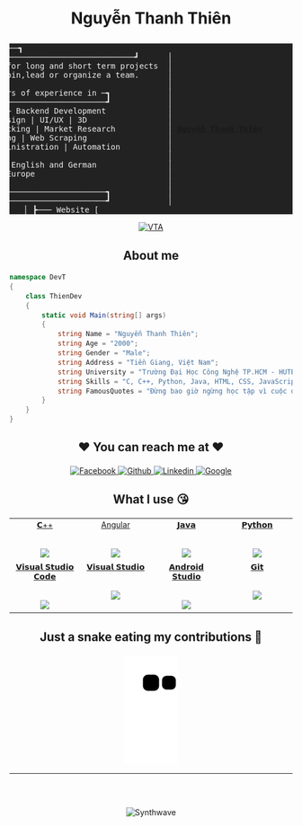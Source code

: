 # <p align="center">Nguyễn Thanh Thiên</p>

<pre style="background-color: #222; color: #eee;display: flex; justify-content: center;align-items: center;">
<center style="display: flex; justify-content: center;align-items: center;">
						<span>
						<span style="color: #4FED4F;">[PRIM4T@outreach <span style="color: #eee;">email</span>]$</span> send mail                
						Generating mail...                                
						          ┏┓     ┏───┓           ┏────┳───┓       
						  ████████┛███████┏██┗████████─███████┗█████████  
						                 ┗┛ ┏──┛                          
						   ██████┓ ██████ ┏██ ██    ██ ██   ██┓████████   
						   ██   ██┓██   ██│██┓███  ███ ██   ██│  ┏██      
 						  ██████ ┗██████─┛██│████████ ███████┗┳─┫██      
						   ██      ██   ██ ██┗██ ██ ██─┛    ██ │ ┗██      
						   ██      ██   ██ ██ ██    ██      ██─┛  ██      
						                   ┏┛                             
						  ████████─███████─██─████████─███████ █████████  
						                 ┗─┫  ┏┛ ┏─┛         ┗──┛         
						   █▀▀ █▀█ █▀▄ █▀▀ ┗─▄█▄─┛█▀▄ █▀▀ █▀ █─█▀▀ █▄ █   
						   █▄▄ █▄█─█▄▀ ██▄    █  ┏█▄▀ ██▄ ▄█ █ █▄█─█ ▀█   </span>
						    ┗───┛  ┗─┳─┳┛     │  │     ┗──╋──┛            
						             ┗─┻─────┓│┏─┻────────┛               
  						      ┏────────────┻┻┻─────────────────┓        
						 ┏──────┫ <b>Looking for devoted partners?</b>  ┣──────┓ 
						 │      ┗────────────────────────────────┛      │ 
						 ┣┳ Available for long and short term projects  │ 
						 │┗ Ready to join,lead or organize a team.      │ 
						 │                                              │ 
						 ┣─ Over 7 years of experience in ─┓            │ 
						 │ ┏───────────────────────────────┛            │ 
						 │ ┣ Frontend + Backend Development             │ 
						 │ ┣ Visual Design | UI/UX | 3D                 │ 
						 │ ┣ Growth Hacking | Market Research           │ 
						 │ ┣ Data mining | Web Scraping                 │ 
						 │ ┣ Linux Administration | Automation          │ 
						 │ │                                            │ 
						 │ ┣ fluent in English and German               │ 
						 │ ┗ based in Europe                            │ 
						 │                                              │ 
						 ┣─ Contact ───────────────────────┓            │ 
						 │ ┏───────────────────────────────┛            │ 
						 │ ┣─── Website [<b><a href="#">Nguyễn Thanh Thiên</a></b>]                │ 
						 │ ┣────── Mail [<b><a href="nguyenthanhthien@astems.co.kr">nguyenthanhthien@astems.co.kr</a></b>]             │ 
						 │ ┗──── Book a [<b><a href="https://github.com/astemsThien/astemsThien">DevThien</a></b>]                       │ 
						 ┗───┓                                          │ 
 						    │  ┏────────────────────────────────┓  ┏───┛ 
 						    ┗──┫ █████████████████████████▓▒░░░ ┣──┛     
						        ┗────────────────────────────────┛        
							Sending...                                        
							Mail delivered ✔                                  
						<span style="color: #4FED4F;">[PRIM4T@outreach <span style="color: #eee;">email</span>]$</span> <span class="blinking-cursor">█</span>                        
                                                  
						</center>
						</pre>


<p align="center">
	<a href="https://github.com/astemsThien">
	<img src="https://i.imgur.com/uZE7aqy.png" width = "200" alt="VTA">
	</a>
</p>

<h2 align="center">About me</h2>

```C#
namespace DevT
{
    class ThienDev
    {
        static void Main(string[] args)
        {
            string Name = "Nguyễn Thanh Thiên";
            string Age = "2000";
            string Gender = "Male";
            string Address = "Tiền Giang, Việt Nam";
            string University = "Trường Đại Học Công Nghệ TP.HCM - HUTECH";
            string Skills = "C, C++, Python, Java, HTML, CSS, JavaScript, PHP, ReactJS, MYSQL, Angular, Svelte";
            string FamousQuotes = "Đừng bao giờ ngừng học tập vì cuộc đời không bao giờ ngừng dạy.";
        }
    }
}
```

## <p align="center">❤️ You can reach me at ❤️</p>

<p align="center">
  <a href="https://www.facebook.com/NguyenThanhThien.Dev">
    <img src="https://www.vectorlogo.zone/logos/facebook/facebook-official.svg" alt="Facebook" height="30" width="30">
  </a>
	
  <a href="https://github.com/astemsThien">
    <img src="https://www.vectorlogo.zone/logos/github/github-tile.svg" alt="Github" height="30" width="30">
  </a>
	
  <a href="https://www.linkedin.com/in/thanh-thi%C3%AAn-nguy%E1%BB%85n-911812266/">
    <img src="https://www.vectorlogo.zone/logos/linkedin/linkedin-icon.svg" alt="Linkedin" height="30" width="30">
  </a>
  
  <a href="mailto:nguyenthanhthien.dev.1602@gmail.com">
    <img src="https://www.vectorlogo.zone/logos/google/google-icon.svg" alt="Google" height="30" width="30">
  </a>
</p>

## <p align="center">What I use 😘</p>

<table align="center">
  <tbody>
    <tr valign="top">
      <td width="20%" align="center">
	<a href="https://devdocs.io/cpp/">
		<span>𝗖++</span><br><br><br>
		<img height="64px" src="https://cdn.worldvectorlogo.com/logos/c.svg">
	 </a>
      </td>
      <td width="20%" align="center">
	 <a href="https://angular.io/docs">
		<span>Angular</span><br><br><br>
		<img height="64px" src="https://w7.pngwing.com/pngs/1014/365/png-transparent-angular-js-full-logo-tech-companies.png">
	 </a>
      </td>
      <td width="20%" align="center">
	<a href="https://docs.oracle.com/java/">
		<span>𝗝𝗮𝘃𝗮</span><br><br><br>
		<img height="64px" src="https://cdn.svgporn.com/logos/java.svg">
	 </a>
      </td>
      <td width="20%" align="center">
	      <a href="https://docs.python.org/3/">
        <span>𝗣𝘆𝘁𝗵𝗼𝗻</span><br><br><br>
        <img height="64px" src="https://cdn.svgporn.com/logos/python.svg">
	      </a>
      </td>
    </tr>
    <tr valign="top">
	<td width="20%" align="center">
		<a href="https://code.visualstudio.com/docs">
        <span>𝗩𝗶𝘀𝘂𝗮𝗹 𝗦𝘁𝘂𝗱𝗶𝗼 𝗖𝗼𝗱𝗲</span><br><br><br>
        <img height="64px" src="https://cdn.worldvectorlogo.com/logos/visual-studio-code-1.svg">
		</a>
      </td>
	<td width="20%" align="center">
		<a href="https://docs.microsoft.com/visualstudio/ide/?view=vs-2019">
        <span>𝗩𝗶𝘀𝘂𝗮𝗹 𝗦𝘁𝘂𝗱𝗶𝗼</span><br><br><br>
        <img height="64px" src="https://cdn.worldvectorlogo.com/logos/visual-studio-2013.svg">
		</a>
      </td>
      <td width="20%" align="center">
	      <a href="https://developer.android.com/docs">
        <span>𝗔𝗻𝗱𝗿𝗼𝗶𝗱 𝗦𝘁𝘂𝗱𝗶𝗼</span><br><br><br>
        <img height="64px" src="https://cdn.worldvectorlogo.com/logos/android-logomark.svg">
	      </a>
      </td>
      <td width="20%" align="center">
	      <a href="https://git-scm.com/doc">
        <span>𝗚𝗶𝘁</span><br><br><br>
        <img height="64px" src="https://cdn.svgporn.com/logos/git-icon.svg">
	      </a>
      </td>
    </tr>
  </tbody>
</table>




## <p align="center">Just a snake eating my contributions 🐍</p>

<p align='center'>
<img src="https://github.com/ngoctienTNT/ngoctienTNT/blob/output/github-contribution-grid-snake.svg">
</p>

<hr>
<br>

##

<p align="center"><img src="https://thumbs.gfycat.com/GoodnaturedFondGaur-size_restricted.gif" alt="Synthwave" height="300" width="500"></p>






